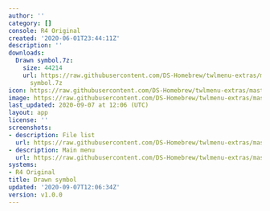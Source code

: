 ```yaml
---
author: ''
category: []
console: R4 Original
created: '2020-06-01T23:44:11Z'
description: ''
downloads:
  Drawn symbol.7z:
    size: 44214
    url: https://raw.githubusercontent.com/DS-Homebrew/twlmenu-extras/master/_nds/TWiLightMenu/r4menu/themes/Drawn
      symbol.7z
icon: https://raw.githubusercontent.com/DS-Homebrew/twlmenu-extras/master/unistore/icons/r4.png
image: https://raw.githubusercontent.com/DS-Homebrew/twlmenu-extras/master/unistore/icons/r4.png
last_updated: 2020-09-07 at 12:06 (UTC)
layout: app
license: ''
screenshots:
- description: File list
  url: https://raw.githubusercontent.com/DS-Homebrew/twlmenu-extras/master/_nds/TWiLightMenu/r4menu/themes/meta/Drawn%20symbol/screenshots/file-list.png
- description: Main menu
  url: https://raw.githubusercontent.com/DS-Homebrew/twlmenu-extras/master/_nds/TWiLightMenu/r4menu/themes/meta/Drawn%20symbol/screenshots/main-menu.png
systems:
- R4 Original
title: Drawn symbol
updated: '2020-09-07T12:06:34Z'
version: v1.0.0
---
```

